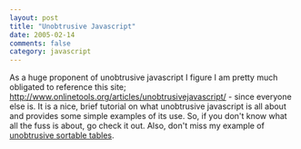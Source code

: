 ```yaml
---
layout: post
title: "Unobtrusive Javascript"
date: 2005-02-14
comments: false
category: javascript
---
```

As a huge proponent of unobtrusive javascript I figure I am pretty much
obligated to reference this site;
<http://www.onlinetools.org/articles/unobtrusivejavascript/> \- since everyone
else is. It is a nice, brief tutorial on what unobtrusive javascript is all
about and provides some simple examples of its use. So, if you don't know what
all the fuss is about, go check it out. Also, don't miss my example of
[unobtrusive sortable tables](http://rawlinson.us/blog/index.php?p=147).
